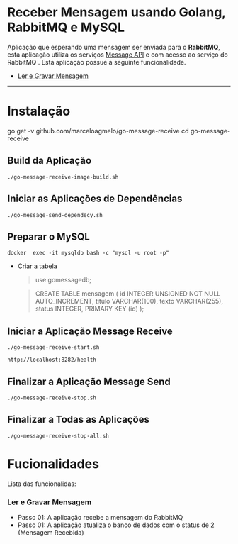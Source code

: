 # Receber Mensagem usando Golang, RabbitMQ e MySQL

Aplicação que esperando uma mensagem ser enviada para o **RabbitMQ**, esta aplicação utiliza os serviços  [Message API](https://github.com/marceloagmelo/go-message-api) e com acesso ao serviço do RabbitMQ . Esta aplicação possue a seguinte funcionalidade.

- [Ler e Gravar Mensagem](#ler-e-gravar-mensagem)

----

# Instalação

go get -v github.com/marceloagmelo/go-message-receive
cd go-message-receive

## Build da Aplicação

```
./go-message-receive-image-build.sh
```

## Iniciar as Aplicações de Dependências
```
./go-message-send-dependecy.sh
```

## Preparar o MySQL

```
docker  exec -it mysqldb bash -c "mysql -u root -p"
```
- Criar a tabela
	> use gomessagedb;
	
	> CREATE TABLE mensagem (
id INTEGER UNSIGNED NOT NULL AUTO_INCREMENT,
titulo VARCHAR(100), texto VARCHAR(255),
status INTEGER,
PRIMARY KEY (id)
);

## Iniciar a Aplicação Message Receive
```
./go-message-receive-start.sh
```
```
http://localhost:8282/health
```

## Finalizar a Aplicação Message Send
```
./go-message-receive-stop.sh
```

## Finalizar a Todas as Aplicações
```
./go-message-receive-stop-all.sh
```

# Fucionalidades
Lista das funcionalidas:

### Ler e Gravar Mensagem
- Passo 01: A aplicação recebe a mensagem do RabbitMQ
- Passo 01: A aplicação atualiza o banco de dados com o status de 2 (Mensagem Recebida)